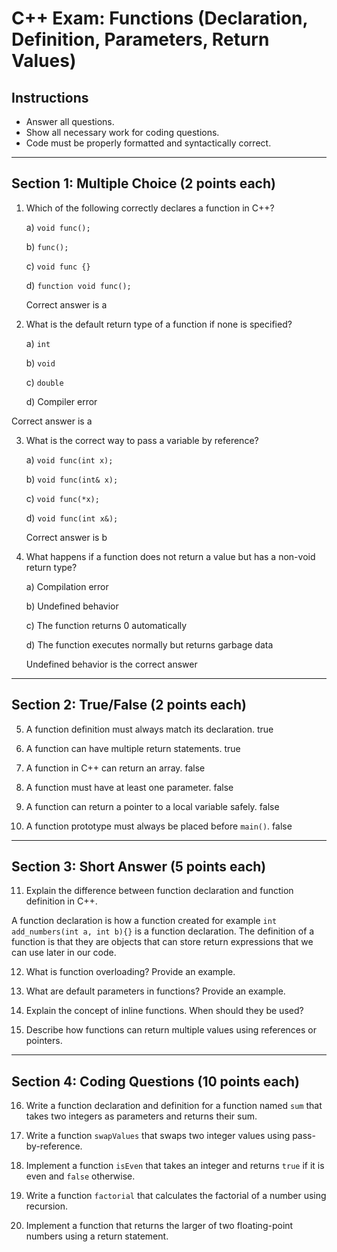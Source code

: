 # C++ Exam: Functions (Declaration, Definition, Parameters, Return Values)

## Instructions
- Answer all questions.
- Show all necessary work for coding questions.
- Code must be properly formatted and syntactically correct.

---

## Section 1: Multiple Choice (2 points each)

1. Which of the following correctly declares a function in C++?
   
   a) `void func();`
   
   b) `func();`
   
   c) `void func {}`
   
   d) `function void func();`

   Correct answer is a

2. What is the default return type of a function if none is specified?
   
   a) `int`
   
   b) `void`
   
   c) `double`
   
   d) Compiler error

Correct answer is a

3. What is the correct way to pass a variable by reference?
   
   a) `void func(int x);`
   
   b) `void func(int& x);`
   
   c) `void func(*x);`
   
   d) `void func(int x&);`

   Correct answer is b

4. What happens if a function does not return a value but has a non-void return type?
   
   a) Compilation error
   
   b) Undefined behavior
   
   c) The function returns 0 automatically
   
   d) The function executes normally but returns garbage data

   Undefined behavior is the correct answer

----

## Section 2: True/False (2 points each)

5. A function definition must always match its declaration. true

6. A function can have multiple return statements. true

7. A function in C++ can return an array. false

8. A function must have at least one parameter. false

9. A function can return a pointer to a local variable safely. false

10. A function prototype must always be placed before `main()`. false

---

## Section 3: Short Answer (5 points each)

11. Explain the difference between function declaration and function definition in C++.

A function declaration is how a function created for example `int add_numbers(int a, int b){}` is a function declaration. The definition of a function is that they are objects that can store return expressions that we can use later in our code.

12. What is function overloading? Provide an example.

13. What are default parameters in functions? Provide an example.

14. Explain the concept of inline functions. When should they be used?

15. Describe how functions can return multiple values using references or pointers.

---

## Section 4: Coding Questions (10 points each)

16. Write a function declaration and definition for a function named `sum` that takes two integers as parameters and returns their sum.

17. Write a function `swapValues` that swaps two integer values using pass-by-reference.

18. Implement a function `isEven` that takes an integer and returns `true` if it is even and `false` otherwise.

19. Write a function `factorial` that calculates the factorial of a number using recursion.

20. Implement a function that returns the larger of two floating-point numbers using a return statement.